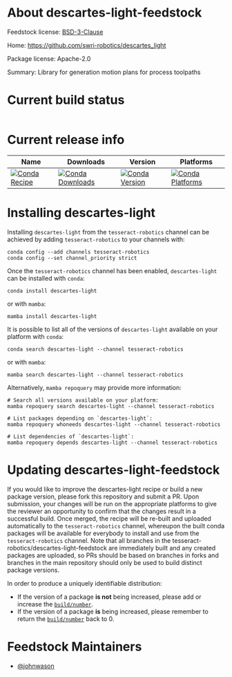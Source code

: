 About descartes-light-feedstock
===============================

Feedstock license: [BSD-3-Clause](https://github.com/tesseract-robotics/descartes-light-feedstock/blob/main/LICENSE.txt)

Home: https://github.com/swri-robotics/descartes_light

Package license: Apache-2.0

Summary: Library for generation motion plans for process toolpaths

Current build status
====================


<table>
</table>

Current release info
====================

| Name | Downloads | Version | Platforms |
| --- | --- | --- | --- |
| [![Conda Recipe](https://img.shields.io/badge/recipe-descartes--light-green.svg)](https://anaconda.org/tesseract-robotics/descartes-light) | [![Conda Downloads](https://img.shields.io/conda/dn/tesseract-robotics/descartes-light.svg)](https://anaconda.org/tesseract-robotics/descartes-light) | [![Conda Version](https://img.shields.io/conda/vn/tesseract-robotics/descartes-light.svg)](https://anaconda.org/tesseract-robotics/descartes-light) | [![Conda Platforms](https://img.shields.io/conda/pn/tesseract-robotics/descartes-light.svg)](https://anaconda.org/tesseract-robotics/descartes-light) |

Installing descartes-light
==========================

Installing `descartes-light` from the `tesseract-robotics` channel can be achieved by adding `tesseract-robotics` to your channels with:

```
conda config --add channels tesseract-robotics
conda config --set channel_priority strict
```

Once the `tesseract-robotics` channel has been enabled, `descartes-light` can be installed with `conda`:

```
conda install descartes-light
```

or with `mamba`:

```
mamba install descartes-light
```

It is possible to list all of the versions of `descartes-light` available on your platform with `conda`:

```
conda search descartes-light --channel tesseract-robotics
```

or with `mamba`:

```
mamba search descartes-light --channel tesseract-robotics
```

Alternatively, `mamba repoquery` may provide more information:

```
# Search all versions available on your platform:
mamba repoquery search descartes-light --channel tesseract-robotics

# List packages depending on `descartes-light`:
mamba repoquery whoneeds descartes-light --channel tesseract-robotics

# List dependencies of `descartes-light`:
mamba repoquery depends descartes-light --channel tesseract-robotics
```




Updating descartes-light-feedstock
==================================

If you would like to improve the descartes-light recipe or build a new
package version, please fork this repository and submit a PR. Upon submission,
your changes will be run on the appropriate platforms to give the reviewer an
opportunity to confirm that the changes result in a successful build. Once
merged, the recipe will be re-built and uploaded automatically to the
`tesseract-robotics` channel, whereupon the built conda packages will be available for
everybody to install and use from the `tesseract-robotics` channel.
Note that all branches in the tesseract-robotics/descartes-light-feedstock are
immediately built and any created packages are uploaded, so PRs should be based
on branches in forks and branches in the main repository should only be used to
build distinct package versions.

In order to produce a uniquely identifiable distribution:
 * If the version of a package **is not** being increased, please add or increase
   the [``build/number``](https://docs.conda.io/projects/conda-build/en/latest/resources/define-metadata.html#build-number-and-string).
 * If the version of a package **is** being increased, please remember to return
   the [``build/number``](https://docs.conda.io/projects/conda-build/en/latest/resources/define-metadata.html#build-number-and-string)
   back to 0.

Feedstock Maintainers
=====================

* [@johnwason](https://github.com/johnwason/)

